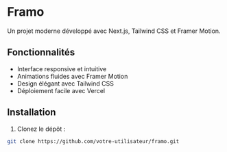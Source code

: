 # Framo

Un projet moderne développé avec Next.js, Tailwind CSS et Framer Motion.

## Fonctionnalités

- Interface responsive et intuitive
- Animations fluides avec Framer Motion
- Design élégant avec Tailwind CSS
- Déploiement facile avec Vercel

## Installation

1. Clonez le dépôt :
```bash
git clone https://github.com/votre-utilisateur/framo.git